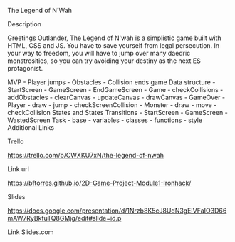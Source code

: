 The Legend of N'Wah

Description

Greetings Outlander, The Legend of N'wah is a simplistic game built with HTML, CSS and JS.
You have to save yourself from legal persecution. In your way to freedom, you will have to jump over many daedric monstrosities, so you can try avoiding your destiny as the next ES protagonist.

MVP
    - Player jumps
    - Obstacles
    - Collision ends game
Data structure
    - StartScreen
    - GameScreen
    - EndGameScreen
    - Game
    - checkCollisions
    - addObstacles
    - clearCanvas
    - updateCanvas
    - drawCanvas
    - GameOver
    - Player
    - draw
    - jump
    - checkScreenCollision
    - Monster
    - draw
    - move
    - checkCollision
States and States Transitions
    - StartScreen
    - GameScreen
    - WastedScreen 
Task
	- base
	- variables
	- classes
	- functions
	- style
Additional Links

Trello

https://trello.com/b/CWXKU7xN/the-legend-of-nwah

Link url

https://bftorres.github.io/2D-Game-Project-Module1-Ironhack/

Slides

https://docs.google.com/presentation/d/1Nrzb8K5cJ8UdN3gEIVFaIO3D66mAW7RyBkfuTQ8GMjg/edit#slide=id.p

Link Slides.com
